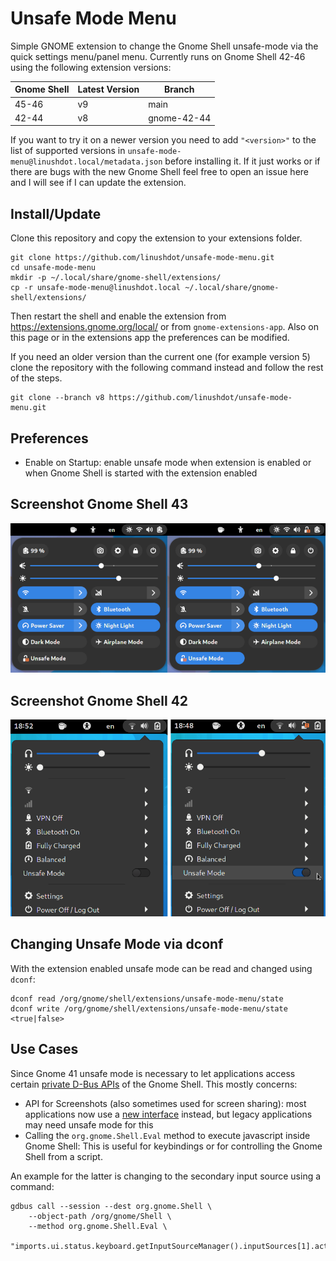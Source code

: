 # Unsafe Mode Menu

Simple GNOME extension to change the Gnome Shell unsafe-mode via the quick
settings menu/panel menu. Currently runs on Gnome Shell 42-46 using the following
extension versions:

| Gnome Shell | Latest Version | Branch      |
|-------------|----------------|-------------|
| 45-46       | v9             | main        |
| 42-44       | v8             | gnome-42-44 |

If you want to try it on a newer version you need to add `"<version>"` to the
list of supported versions in `unsafe-mode-menu@linushdot.local/metadata.json`
before installing it. If it just works or if there are bugs with the new Gnome
Shell feel free to open an issue here and I will see if I can update the
extension.

## Install/Update

Clone this repository and copy the extension to your extensions folder.

```
git clone https://github.com/linushdot/unsafe-mode-menu.git
cd unsafe-mode-menu
mkdir -p ~/.local/share/gnome-shell/extensions/
cp -r unsafe-mode-menu@linushdot.local ~/.local/share/gnome-shell/extensions/
```

Then restart the shell and enable the extension from https://extensions.gnome.org/local/
or from `gnome-extensions-app`.
Also on this page or in the extensions app the preferences can be modified.

If you need an older version than the current one (for example version 5) clone the repository with
the following command instead and follow the rest of the steps.

```
git clone --branch v8 https://github.com/linushdot/unsafe-mode-menu.git
```

## Preferences

- Enable on Startup: enable unsafe mode when extension is enabled or when
Gnome Shell is started with the extension enabled

## Screenshot Gnome Shell 43

![Screenshot Gnome Shell 43](screenshot43.png)

## Screenshot Gnome Shell 42

![Screenshot Gnome Shell 42](screenshot42.png)

## Changing Unsafe Mode via dconf

With the extension enabled unsafe mode can be read and changed using `dconf`:
```
dconf read /org/gnome/shell/extensions/unsafe-mode-menu/state
dconf write /org/gnome/shell/extensions/unsafe-mode-menu/state <true|false>
```

## Use Cases

Since Gnome 41 unsafe mode is necessary to let applications access certain
[private D-Bus APIs](https://gitlab.gnome.org/GNOME/gnome-shell/-/merge_requests/1970)
of the Gnome Shell. This mostly concerns:

- API for Screenshots (also sometimes used for screen sharing):
most applications now use a
[new interface](https://flatpak.github.io/xdg-desktop-portal/) instead, but
legacy applications may need unsafe mode for this
- Calling the `org.gnome.Shell.Eval` method to execute javascript inside
Gnome Shell: This is useful for keybindings or for controlling the Gnome
Shell from a script.

An example for the latter is changing to the secondary input source using a
command:

```
gdbus call --session --dest org.gnome.Shell \
    --object-path /org/gnome/Shell \
    --method org.gnome.Shell.Eval \
    "imports.ui.status.keyboard.getInputSourceManager().inputSources[1].activate()"
```
